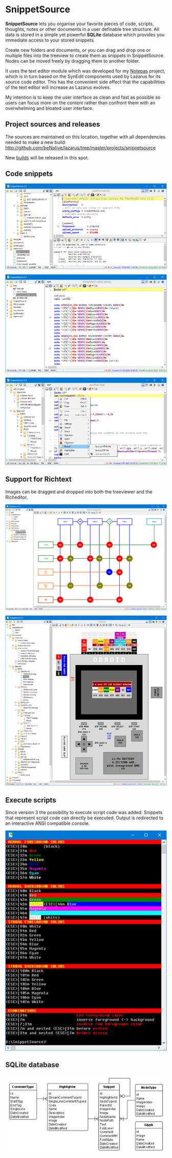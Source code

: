 # SnippetSource

**SnippetSource** lets you organise your favorite pieces of code, scripts, thoughts, notes or other documents in a user definable tree structure. 
All data is stored in a simple yet powerful **SQLite** database which provides you immediate access to your stored snippets.   

Create new folders and documents, or you can drag and drop one or multiple files into the treeview to create them as snippets in SnippetSource. Nodes can be moved freely by dragging them to another folder. 

It uses the text editor module which was developed for my [Notepas](https://github.com/beNative/Notepas) project, which is in turn based on the SynEdit components used by Lazarus for its source code editor. This has the convenient side effect that the capabillities of the text editor will increase as Lazarus evolves.

My intention is to keep the user interface as clean and fast as possible so users can focus more on the content rather than confront them with an overwhelming and bloated user interface.

## Project sources and releases

The sources are maintained on this location, together with all dependencies needed to make a new build:
http://github.com/beNative/lazarus/tree/master/projects/snippetsource

New [builds](https://github.com/beNative/SnippetSource/releases) will be released in this spot.

## Code snippets

![SnippetSource](https://github.com/beNative/lazarus/blob/master/projects/snippetsource/images/SnippetSource2.png)

![SnippetSource](https://github.com/beNative/lazarus/blob/master/projects/snippetsource/images/SnippetSource3.png)

![SnippetSource](https://github.com/beNative/lazarus/blob/master/projects/snippetsource/images/SnippetSource.EditorMenu.png)

## Support for Richtext

Images can be dragged and dropped into both the treeviewer and the Richeditor.

![SnippetSource](https://github.com/beNative/lazarus/blob/master/projects/snippetsource/images/SnippetSource.png)

![SnippetSource](https://github.com/beNative/lazarus/blob/master/projects/snippetsource/images/SnippetSource1.png)

## Execute scripts

Since version 3 the possibility to execute script code was added. Snippets that represent script code can directly be executed. Output is redirected to an interactive ANSI compatible console.

![SnippetSource](https://github.com/beNative/lazarus/blob/master/projects/snippetsource/images/SnippetSource.ConsoleOutput.png)

## SQLite database

![ERD](https://github.com/beNative/lazarus/blob/master/projects/snippetsource/documents/snippetsource-snippets.png)
